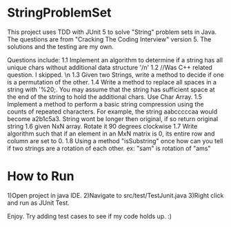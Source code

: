 # StringProblemSet
This project uses TDD with JUnit 5 to solve "String" problem sets in Java. The questions are from "Cracking The Coding Interview" version 5. The solutions and the testing are my own. 

Questions include:
1.1  Implement an algorithm to determine if a string has all unique chars without additional data structure '/n'
1.2 //Was C++ related question. I skipped. \n
1.3  Given two Strings, write a method to decide if one is a permutation of the other. 
1.4 Write a method to replace all spaces in a string with '%20;. You may assume that the string has sufficient space at the end of the string to hold the additional chars. Use Char Array.
1.5 Implement a method to perform a basic string compression using the counts of repeated characters. For example, the string aabcccccaa would become a2b1c5a3. String wont be longer then original, if so return original string
1.6 given NxN array. Rotate it 90 degrees clockwise
1.7 Write algorithm such that if an element in an MxN matrix is 0, its entire row and column are set to 0.
1.8 Using a method "isSubstring" once how can you tell if two strings are a rotation of each other. ex: "sam" is rotation of "ams"

# How to Run
1)Open project in java IDE. 
2)Navigate to src/test/TestJunit.java
3)Right click and run as JUnit Test. 

Enjoy. Try adding test cases to see if my code holds up. :)
